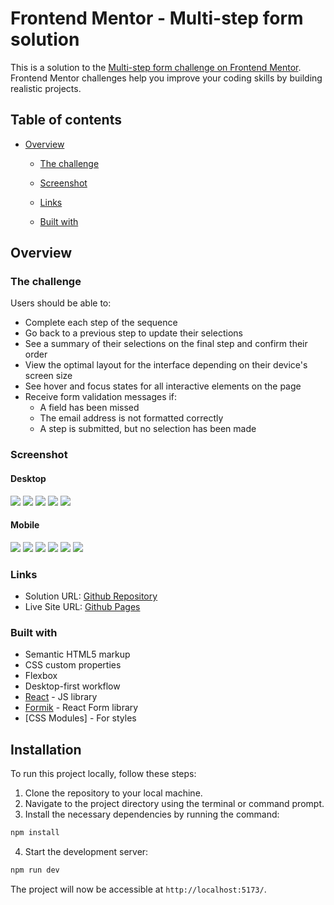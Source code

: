 # Frontend Mentor - Multi-step form solution

This is a solution to the [Multi-step form challenge on Frontend Mentor](https://www.frontendmentor.io/challenges/multistep-form-YVAnSdqQBJ). Frontend Mentor challenges help you improve your coding skills by building realistic projects.

## Table of contents

- [Overview](#overview)

  - [The challenge](#the-challenge)
  - [Screenshot](#screenshot)
  - [Links](#links)

  - [Built with](#built-with)

## Overview

### The challenge

Users should be able to:

- Complete each step of the sequence
- Go back to a previous step to update their selections
- See a summary of their selections on the final step and confirm their order
- View the optimal layout for the interface depending on their device's screen size
- See hover and focus states for all interactive elements on the page
- Receive form validation messages if:
  - A field has been missed
  - The email address is not formatted correctly
  - A step is submitted, but no selection has been made

### Screenshot

#### Desktop

![](https://i.imgur.com/QEvi9KW.jpg)
![](https://i.imgur.com/7GGdzGj.jpg)
![](https://i.imgur.com/JzLLIje.jpg)
![](https://i.imgur.com/XzV7VTJ.jpg)
![](https://i.imgur.com/1f6b5Ul.jpg)

#### Mobile

![](https://i.imgur.com/lG8uk2Y.jpg)
![](https://i.imgur.com/dUtAIXJ.jpg)
![](https://i.imgur.com/dUtAIXJ.jpg)
![](https://i.imgur.com/97apRuP.jpg)
![](https://i.imgur.com/RdTYvHs.jpg)
![](https://i.imgur.com/cXRqVzJ.jpg)

### Links

- Solution URL: [Github Repository](https://github.com/jukha/react-multi-step-form)
- Live Site URL: [Github Pages](https://jukha.github.io/react-multi-step-form/)

### Built with

- Semantic HTML5 markup
- CSS custom properties
- Flexbox
- Desktop-first workflow
- [React](https://react.dev/) - JS library
- [Formik](https://formik.org/) - React Form library
- [CSS Modules] - For styles

## Installation

To run this project locally, follow these steps:

1. Clone the repository to your local machine.
2. Navigate to the project directory using the terminal or command prompt.
3. Install the necessary dependencies by running the command:

```bash
npm install
```

4. Start the development server:

```bash
npm run dev
```

The project will now be accessible at `http://localhost:5173/`.

